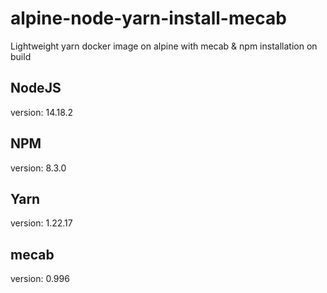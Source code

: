 # alpine-node-yarn-install-mecab
Lightweight yarn docker image on alpine with mecab & npm installation on build

## NodeJS
version: 14.18.2

## NPM
version: 8.3.0

## Yarn
version: 1.22.17

## mecab
version: 0.996
